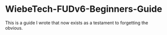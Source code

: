 # WiebeTech-FUDv6-Beginners-Guide
This is a guide I wrote that now exists as a testament to forgetting the obvious.
